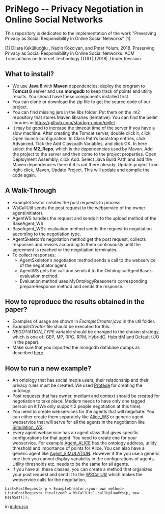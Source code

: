 # PriNego -- Privacy Negotiation in Online Social Networks

This repository is dedicated to the implementation of the work "Preserving Privacy as Social Responsibility in Online Social
Networks" [1].

[1] Dilara Keküllüoğlu , Nadin Kökciyan, and Pınar Yolum. 2018. Preserving Privacy as Social Responsibility in Online Social
Networks. ACM Transactions on Internet Technology (TOIT) (2018). Under Revision.

## What to install? ##

* We use **Java 8** with **Maven** dependencies, deploy the program to **Tomcat 8** server
and use **mongodb** to keep track of points and utility results. You should have these components installed first.
* You can clone or download the zip file to get the source code of our project. 
* You can find missing jars in the libs folder. Put them on the .m2 repository that stores Maven libraries (tentative). You can find the pellet libraries in https://github.com/stardog-union/pellet .
* It may be good to increase the
timeout time of the server if you have a slow machine. After creating the Tomcat server,
double click it, click Open launch configuration. In Class Path’s bootstrap
entries, click Advanced. Tick the Add Classpath Variables, and click OK. In
here select the **M2_Repo**, which is the dependencies used by Maven.
Add the project to the server and then come to the project
properties. Open Deployment Assembly, click Add. Select Java Build Path
and add the Maven dependencies there if it is not there already.
Update project from right-click, Maven, Update Project.
This will update and compile the code again.

## A Walk-Through ##

* ExampleCreator creates the post requests to process.
* WsCallUtil sends the post request to the webservice of the owner agent(initiator).
* AgentWS handles the request and sends it to the upload method of the
BaseAgent_WS.
* BaseAgent_WS’s evaluation method sends the request to negotiation
according to the negotiation type.
* AgentSkeleton’s negotiation method get the post request, collects responses
and revises according to them continuously until the agreement
is reached or the negotiation terminates.
* To collect responses;
  * AgentSkeleton’s negotiation method sends a call to the webservice
  of the negotiator agent.
  * AgentWS gets the call and sends it to the OntologicalAgentBase’s
evaluation method.
  * Evaluation method uses MyOntologyReasoner’s corresponding prepareResponse
method and sends the response.

## How to reproduce the results obtained in the paper? ## 

* Examples of usage are shown in *ExampleCreator.java* in the util folder.
* *ExampleCreator* file should be executed for this. 
* *NEGOTIATION_TYPE* variable should be changed to the chosen strategy, which is one of: GEP, MP, RPG, RPM, HybridG, HybridM and Default (UO in the paper). 
* Make sure that you imported the mongodb database dumps as described [here](mongodb/README.md).

## How to run a new example? ## 

* An ontology that has social media users, their relationship and their privacy rules must be created. We used [Protégé](https://protege.stanford.edu/) for creating the ontology.
* Post requests that has owner, medium and context should be created for negotiation to take place. Medium needs to have only one tagged person on it (We only support 2 people negotiation at this time). 
* You need to create webservices for the agents that will negotiate. You can either create them separately like [Alice_WS](src/main/java/com/prinego/agent/webservice/examples/AgentWS_ALICE.java) or generic agent webservice that will serve for all the agents in the negotiation like [Simulation_WS](src/main/java/com/prinego/agent/webservice/examples/AgentWS_SIMULATION.java).
* Every agent webservice has an agent class that gives specific configurations for that agent. You need to create one for your webservice. For example [Agent_ALICE](src/main/java/com/prinego/agent/Agent_ALICE.java) has the ontology address, utility threshold and importance of points for Alice. You can also have a generic agent like [Agent_SIMULATION](src/main/java/com/prinego/agent/Agent_SIMULATION.java). However if the you use a generic one then you cannot display variability in the configurations of agents. Utility thresholds etc. needs to be the same for all agents.
* If you have all these classes, you can create a method that organizes your post request and send it to the [WSCallUtil](src/main/java/com/prinego/agent/webservice/util/WsCallUtil.java) which makes the webservice calls for the negotiation,
```
List<PostRequest> p = ExampleCreator.<your own method>
List<PostRequest> finalizedP = WsCallUtil.callUploadWs(p, new HashSet());
```
in [index.jsp](src/main/webapp/index.jsp)
